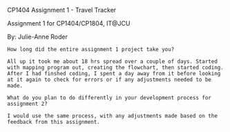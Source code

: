 CP1404 Assignment 1 - Travel Tracker

Assignment 1 for CP1404/CP1804, IT@JCU

By: Julie-Anne Roder

    How long did the entire assignment 1 project take you?

    All up it took me about 18 hrs spread over a couple of days. Started with mapping program out, creating the flowchart, then started coding.
    After I had finshed coding, I spent a day away from it before looking at it again to check for errors or if any adjustments needed to be made.

    What do you plan to do differently in your development process for assignment 2?

    I would use the same process, with any adjustments made based on the feedback from this assignment.
